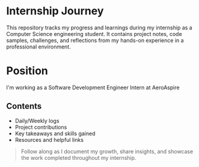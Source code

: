 # Internship Journey

This repository tracks my progress and learnings during my internship as a Computer Science engineering student. It contains project notes, code samples, challenges, and reflections from my hands-on experience in a professional environment.

# Position

I'm working as a Software Development Engineer Intern at AeroAspire

## Contents
- Daily/Weekly logs
- Project contributions
- Key takeaways and skills gained
- Resources and helpful links

> Follow along as I document my growth, share insights, and showcase the work completed throughout my internship.
